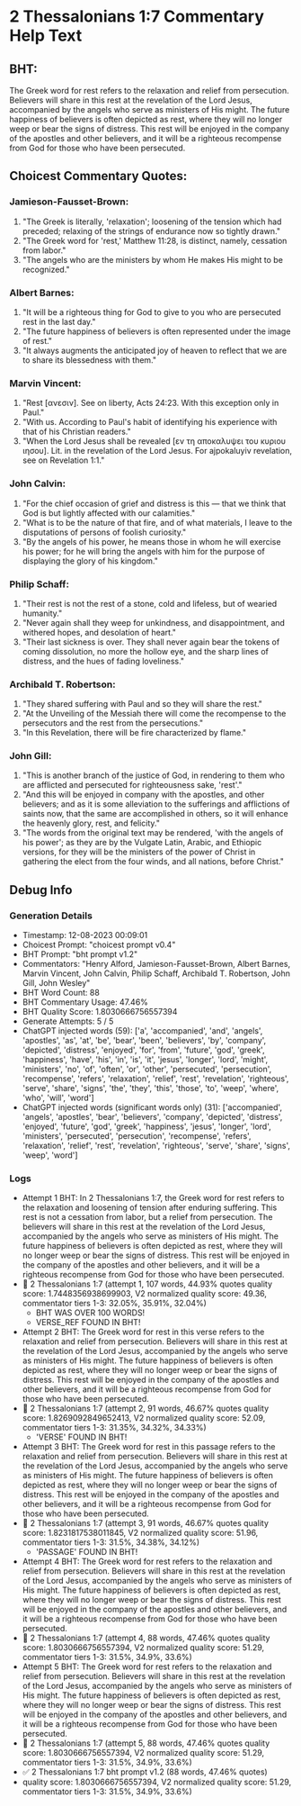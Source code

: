 # 2 Thessalonians 1:7 Commentary Help Text

## BHT:
The Greek word for rest refers to the relaxation and relief from persecution. Believers will share in this rest at the revelation of the Lord Jesus, accompanied by the angels who serve as ministers of His might. The future happiness of believers is often depicted as rest, where they will no longer weep or bear the signs of distress. This rest will be enjoyed in the company of the apostles and other believers, and it will be a righteous recompense from God for those who have been persecuted.

## Choicest Commentary Quotes:
### Jamieson-Fausset-Brown:
1. "The Greek is literally, 'relaxation'; loosening of the tension which had preceded; relaxing of the strings of endurance now so tightly drawn." 
2. "The Greek word for 'rest,' Matthew 11:28, is distinct, namely, cessation from labor." 
3. "The angels who are the ministers by whom He makes His might to be recognized."

### Albert Barnes:
1. "It will be a righteous thing for God to give to you who are persecuted rest in the last day."
2. "The future happiness of believers is often represented under the image of rest."
3. "It always augments the anticipated joy of heaven to reflect that we are to share its blessedness with them."

### Marvin Vincent:
1. "Rest [ανεσιν]. See on liberty, Acts 24:23. With this exception only in Paul."
2. "With us. According to Paul's habit of identifying his experience with that of his Christian readers."
3. "When the Lord Jesus shall be revealed [εν τη αποκαλυψει του κυριου ιησου]. Lit. in the revelation of the Lord Jesus. For ajpokaluyiv revelation, see on Revelation 1:1."

### John Calvin:
1. "For the chief occasion of grief and distress is this — that we think that God is but lightly affected with our calamities."
2. "What is to be the nature of that fire, and of what materials, I leave to the disputations of persons of foolish curiosity."
3. "By the angels of his power, he means those in whom he will exercise his power; for he will bring the angels with him for the purpose of displaying the glory of his kingdom."

### Philip Schaff:
1. "Their rest is not the rest of a stone, cold and lifeless, but of wearied humanity."
2. "Never again shall they weep for unkindness, and disappointment, and withered hopes, and desolation of heart."
3. "Their last sickness is over. They shall never again bear the tokens of coming dissolution, no more the hollow eye, and the sharp lines of distress, and the hues of fading loveliness."

### Archibald T. Robertson:
1. "They shared suffering with Paul and so they will share the rest." 
2. "At the Unveiling of the Messiah there will come the recompense to the persecutors and the rest from the persecutions."
3. "In this Revelation, there will be fire characterized by flame."

### John Gill:
1. "This is another branch of the justice of God, in rendering to them who are afflicted and persecuted for righteousness sake, 'rest'."
2. "And this will be enjoyed in company with the apostles, and other believers; and as it is some alleviation to the sufferings and afflictions of saints now, that the same are accomplished in others, so it will enhance the heavenly glory, rest, and felicity."
3. "The words from the original text may be rendered, 'with the angels of his power'; as they are by the Vulgate Latin, Arabic, and Ethiopic versions, for they will be the ministers of the power of Christ in gathering the elect from the four winds, and all nations, before Christ."


## Debug Info
### Generation Details
- Timestamp: 12-08-2023 00:09:01
- Choicest Prompt: "choicest prompt v0.4"
- BHT Prompt: "bht prompt v1.2"
- Commentators: "Henry Alford, Jamieson-Fausset-Brown, Albert Barnes, Marvin Vincent, John Calvin, Philip Schaff, Archibald T. Robertson, John Gill, John Wesley"
- BHT Word Count: 88
- BHT Commentary Usage: 47.46%
- BHT Quality Score: 1.8030666756557394
- Generate Attempts: 5 / 5
- ChatGPT injected words (59):
	['a', 'accompanied', 'and', 'angels', 'apostles', 'as', 'at', 'be', 'bear', 'been', 'believers', 'by', 'company', 'depicted', 'distress', 'enjoyed', 'for', 'from', 'future', 'god', 'greek', 'happiness', 'have', 'his', 'in', 'is', 'it', 'jesus', 'longer', 'lord', 'might', 'ministers', 'no', 'of', 'often', 'or', 'other', 'persecuted', 'persecution', 'recompense', 'refers', 'relaxation', 'relief', 'rest', 'revelation', 'righteous', 'serve', 'share', 'signs', 'the', 'they', 'this', 'those', 'to', 'weep', 'where', 'who', 'will', 'word']
- ChatGPT injected words (significant words only) (31):
	['accompanied', 'angels', 'apostles', 'bear', 'believers', 'company', 'depicted', 'distress', 'enjoyed', 'future', 'god', 'greek', 'happiness', 'jesus', 'longer', 'lord', 'ministers', 'persecuted', 'persecution', 'recompense', 'refers', 'relaxation', 'relief', 'rest', 'revelation', 'righteous', 'serve', 'share', 'signs', 'weep', 'word']

### Logs
- Attempt 1 BHT: In 2 Thessalonians 1:7, the Greek word for rest refers to the relaxation and loosening of tension after enduring suffering. This rest is not a cessation from labor, but a relief from persecution. The believers will share in this rest at the revelation of the Lord Jesus, accompanied by the angels who serve as ministers of His might. The future happiness of believers is often depicted as rest, where they will no longer weep or bear the signs of distress. This rest will be enjoyed in the company of the apostles and other believers, and it will be a righteous recompense from God for those who have been persecuted.
- 🔄 2 Thessalonians 1:7 (attempt 1, 107 words, 44.93% quotes quality score: 1.7448356938699903, V2 normalized quality score: 49.36, commentator tiers 1-3: 32.05%, 35.91%, 32.04%) 
	- BHT WAS OVER 100 WORDS! 
	- VERSE_REF FOUND IN BHT!
- Attempt 2 BHT: The Greek word for rest in this verse refers to the relaxation and relief from persecution. Believers will share in this rest at the revelation of the Lord Jesus, accompanied by the angels who serve as ministers of His might. The future happiness of believers is often depicted as rest, where they will no longer weep or bear the signs of distress. This rest will be enjoyed in the company of the apostles and other believers, and it will be a righteous recompense from God for those who have been persecuted.
- 🔄 2 Thessalonians 1:7 (attempt 2, 91 words, 46.67% quotes quality score: 1.8269092849652413, V2 normalized quality score: 52.09, commentator tiers 1-3: 31.35%, 34.32%, 34.33%) 
	- 'VERSE' FOUND IN BHT!
- Attempt 3 BHT: The Greek word for rest in this passage refers to the relaxation and relief from persecution. Believers will share in this rest at the revelation of the Lord Jesus, accompanied by the angels who serve as ministers of His might. The future happiness of believers is often depicted as rest, where they will no longer weep or bear the signs of distress. This rest will be enjoyed in the company of the apostles and other believers, and it will be a righteous recompense from God for those who have been persecuted.
- 🔄 2 Thessalonians 1:7 (attempt 3, 91 words, 46.67% quotes quality score: 1.8231817538011845, V2 normalized quality score: 51.96, commentator tiers 1-3: 31.5%, 34.38%, 34.12%) 
	- 'PASSAGE' FOUND IN BHT!
- Attempt 4 BHT: The Greek word for rest refers to the relaxation and relief from persecution. Believers will share in this rest at the revelation of the Lord Jesus, accompanied by the angels who serve as ministers of His might. The future happiness of believers is often depicted as rest, where they will no longer weep or bear the signs of distress. This rest will be enjoyed in the company of the apostles and other believers, and it will be a righteous recompense from God for those who have been persecuted.
- 🔄 2 Thessalonians 1:7 (attempt 4, 88 words, 47.46% quotes quality score: 1.8030666756557394, V2 normalized quality score: 51.29, commentator tiers 1-3: 31.5%, 34.9%, 33.6%)
- Attempt 5 BHT: The Greek word for rest refers to the relaxation and relief from persecution. Believers will share in this rest at the revelation of the Lord Jesus, accompanied by the angels who serve as ministers of His might. The future happiness of believers is often depicted as rest, where they will no longer weep or bear the signs of distress. This rest will be enjoyed in the company of the apostles and other believers, and it will be a righteous recompense from God for those who have been persecuted.
- 🔄 2 Thessalonians 1:7 (attempt 5, 88 words, 47.46% quotes quality score: 1.8030666756557394, V2 normalized quality score: 51.29, commentator tiers 1-3: 31.5%, 34.9%, 33.6%)
- ✅ 2 Thessalonians 1:7 bht prompt v1.2 (88 words, 47.46% quotes)
- quality score: 1.8030666756557394, V2 normalized quality score: 51.29, commentator tiers 1-3: 31.5%, 34.9%, 33.6%)